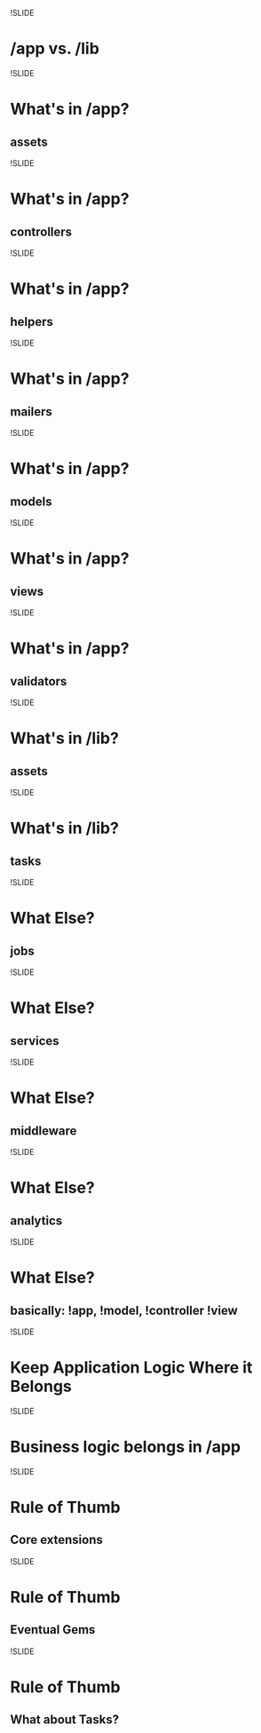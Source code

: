 !SLIDE 
# /app vs. /lib #

!SLIDE 
# What's in /app? #

## assets

!SLIDE 
# What's in /app? #

## controllers

!SLIDE 
# What's in /app? #

## helpers

!SLIDE 
# What's in /app? #

## mailers

!SLIDE 
# What's in /app? #

## models

!SLIDE 
# What's in /app? #

## views

!SLIDE 
# What's in /app? #

## validators

!SLIDE 
# What's in /lib? #

## assets

!SLIDE 
# What's in /lib? #

## tasks

!SLIDE 
# What Else? #

## jobs
 
!SLIDE 
# What Else? #

## services

!SLIDE 
# What Else? #

## middleware

!SLIDE 
# What Else? #

## analytics

!SLIDE 
# What Else? #

## basically: !app, !model, !controller !view

!SLIDE
# Keep Application Logic Where it Belongs #

!SLIDE
# Business logic belongs in /app #

!SLIDE 
# Rule of Thumb #

## Core extensions

!SLIDE 
# Rule of Thumb #

## Eventual Gems

!SLIDE 
# Rule of Thumb #

## What about Tasks?
